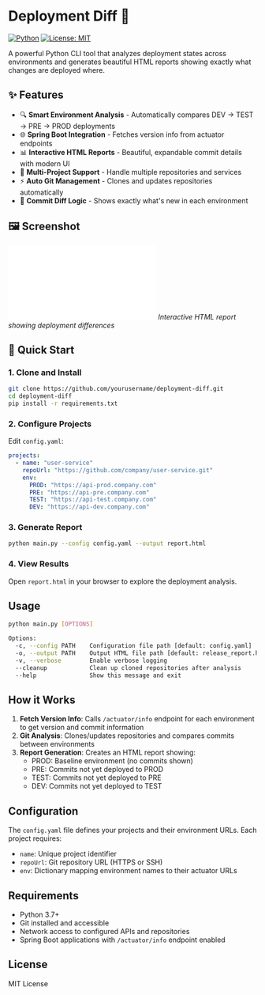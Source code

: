 # Deployment Diff 🚀

[![Python](https://img.shields.io/badge/python-3.7+-blue.svg)](https://www.python.org/downloads/)
[![License: MIT](https://img.shields.io/badge/License-MIT-yellow.svg)](https://opensource.org/licenses/MIT)

A powerful Python CLI tool that analyzes deployment states across environments and generates beautiful HTML reports showing exactly what changes are deployed where.

## ✨ Features

- 🔍 **Smart Environment Analysis** - Automatically compares DEV → TEST → PRE → PROD deployments
- 🌐 **Spring Boot Integration** - Fetches version info from actuator endpoints
- 📊 **Interactive HTML Reports** - Beautiful, expandable commit details with modern UI
- 🔄 **Multi-Project Support** - Handle multiple repositories and services
- ⚡ **Auto Git Management** - Clones and updates repositories automatically
- 🎯 **Commit Diff Logic** - Shows exactly what's new in each environment

## 🖼️ Screenshot

![Example Report](example_report.html)
*Interactive HTML report showing deployment differences*

## 🚀 Quick Start

### 1. Clone and Install
```bash
git clone https://github.com/yourusername/deployment-diff.git
cd deployment-diff
pip install -r requirements.txt
```

### 2. Configure Projects
Edit `config.yaml`:
```yaml
projects:
  - name: "user-service"
    repoUrl: "https://github.com/company/user-service.git"
    env:
      PROD: "https://api-prod.company.com"
      PRE: "https://api-pre.company.com" 
      TEST: "https://api-test.company.com"
      DEV: "https://api-dev.company.com"
```

### 3. Generate Report
```bash
python main.py --config config.yaml --output report.html
```

### 4. View Results
Open `report.html` in your browser to explore the deployment analysis.

## Usage

```bash
python main.py [OPTIONS]

Options:
  -c, --config PATH    Configuration file path [default: config.yaml]
  -o, --output PATH    Output HTML file path [default: release_report.html]
  -v, --verbose        Enable verbose logging
  --cleanup            Clean up cloned repositories after analysis
  --help               Show this message and exit
```

## How it Works

1. **Fetch Version Info**: Calls `/actuator/info` endpoint for each environment to get version and commit information
2. **Git Analysis**: Clones/updates repositories and compares commits between environments
3. **Report Generation**: Creates an HTML report showing:
   - PROD: Baseline environment (no commits shown)
   - PRE: Commits not yet deployed to PROD
   - TEST: Commits not yet deployed to PRE
   - DEV: Commits not yet deployed to TEST

## Configuration

The `config.yaml` file defines your projects and their environment URLs. Each project requires:

- `name`: Unique project identifier
- `repoUrl`: Git repository URL (HTTPS or SSH)
- `env`: Dictionary mapping environment names to their actuator URLs

## Requirements

- Python 3.7+
- Git installed and accessible
- Network access to configured APIs and repositories
- Spring Boot applications with `/actuator/info` endpoint enabled

## License

MIT License